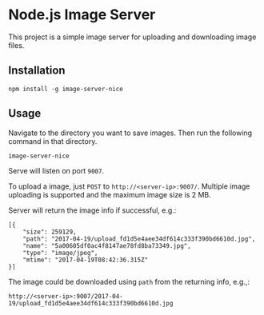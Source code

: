 # Node.js Image Server

This project is a simple image server for uploading and downloading image files. 

## Installation

```
npm install -g image-server-nice
```

## Usage

Navigate to the directory you want to save images. Then run the following command in that directory.

```
image-server-nice
```

Serve will listen on port `9007`.

To upload a image, just `POST` to `http://<server-ip>:9007/`. Multiple image uploading is supported and the maximum image size is 2 MB. 

Server will return the image info if successful, e.g.:

```
[{
    "size": 259129,
    "path": "2017-04-19/upload_fd1d5e4aee34df614c333f390bd6610d.jpg",
    "name": "5a00605df0ac4f8147ae78fd8ba73349.jpg",
    "type": "image/jpeg",
    "mtime": "2017-04-19T08:42:36.315Z"
}]
```

The image could be downloaded using `path` from the returning info, e.g.,:

```
http://<server-ip>:9007/2017-04-19/upload_fd1d5e4aee34df614c333f390bd6610d.jpg
```



